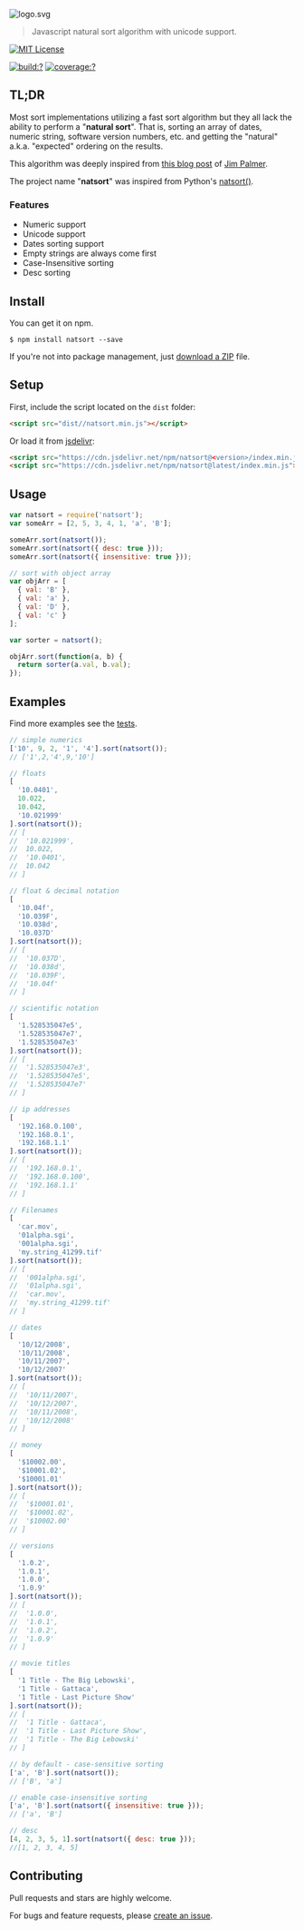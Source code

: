 ![logo.svg](https://cdn.rawgit.com/bubkoo/natsort/e7f59ae/logo.svg)

> Javascript natural sort algorithm with unicode support.

[![MIT License](https://img.shields.io/badge/license-MIT_License-green.svg?style=flat-square)](https://github.com/bubkoo/natsort/blob/master/LICENSE)

[![build:?](https://img.shields.io/travis/bubkoo/natsort/master.svg?style=flat-square)](https://travis-ci.org/bubkoo/natsort)
[![coverage:?](https://img.shields.io/coveralls/bubkoo/natsort/master.svg?style=flat-square)](https://coveralls.io/github/bubkoo/natsort)


## TL;DR

Most sort implementations utilizing a fast sort algorithm but they all lack the ability to perform a "**natural sort**". That is, sorting an array of dates, numeric string, software version numbers, etc. and getting the "natural" a.k.a. "expected" ordering on the results. 

This algorithm was deeply inspired from [this blog post](http://www.overset.com/2008/09/01/javascript-natural-sort-algorithm/) of [Jim Palmer](http://www.linkedin.com/in/jimbob).

The project name "**natsort**" was inspired from Python's [natsort()](https://pypi.python.org/pypi/natsort).

### Features

- Numeric support
- Unicode support
- Dates sorting support
- Empty strings are always come first
- Case-Insensitive sorting
- Desc sorting


## Install

You can get it on npm.

```
$ npm install natsort --save
```

If you're not into package management, just [download a ZIP](https://github.com/bubkoo/natsort/releases) file.

## Setup

First, include the script located on the `dist` folder:

```html
<script src="dist//natsort.min.js"></script>
```

Or load it from [jsdelivr](http://www.jsdelivr.com/projects/natsort):

```html
<script src="https://cdn.jsdelivr.net/npm/natsort@<version>/index.min.js"></script>
<script src="https://cdn.jsdelivr.net/npm/natsort@latest/index.min.js"></script>
```

## Usage

```js
var natsort = require('natsort');
var someArr = [2, 5, 3, 4, 1, 'a', 'B'];

someArr.sort(natsort());
someArr.sort(natsort({ desc: true }));
someArr.sort(natsort({ insensitive: true }));

// sort with object array
var objArr = [
  { val: 'B' },
  { val: 'a' },
  { val: 'D' },
  { val: 'c' }
];

var sorter = natsort();

objArr.sort(function(a, b) {
  return sorter(a.val, b.val);
});
```


## Examples

Find more examples see the [tests](https://github.com/bubkoo/natsort/blob/master/test/spec/). 

```js
// simple numerics
['10', 9, 2, '1', '4'].sort(natsort());
// ['1',2,'4',9,'10']

// floats
[
  '10.0401',
  10.022,
  10.042,
  '10.021999'
].sort(natsort());
// [
//  '10.021999',
//  10.022,
//  '10.0401',
//  10.042
// ]

// float & decimal notation
[
  '10.04f',
  '10.039F',
  '10.038d',
  '10.037D'
].sort(natsort());
// [
//  '10.037D',
//  '10.038d',
//  '10.039F',
//  '10.04f'
// ]

// scientific notation
[
  '1.528535047e5',
  '1.528535047e7',
  '1.528535047e3'
].sort(natsort());
// [
//  '1.528535047e3',
//  '1.528535047e5',
//  '1.528535047e7'
// ]

// ip addresses
[
  '192.168.0.100',
  '192.168.0.1',
  '192.168.1.1'
].sort(natsort());
// [
//  '192.168.0.1',
//  '192.168.0.100',
//  '192.168.1.1'
// ]

// Filenames
[
  'car.mov',
  '01alpha.sgi',
  '001alpha.sgi',
  'my.string_41299.tif'
].sort(natsort());
// [
//  '001alpha.sgi',
//  '01alpha.sgi',
//  'car.mov',
//  'my.string_41299.tif'
// ]

// dates
[
  '10/12/2008',
  '10/11/2008',
  '10/11/2007',
  '10/12/2007'
].sort(natsort());
// [
//  '10/11/2007',
//  '10/12/2007',
//  '10/11/2008',
//  '10/12/2008'
// ]

// money
[
  '$10002.00',
  '$10001.02',
  '$10001.01'
].sort(natsort());
// [
//  '$10001.01',
//  '$10001.02',
//  '$10002.00'
// ]

// versions
[
  '1.0.2',
  '1.0.1',
  '1.0.0',
  '1.0.9'
].sort(natsort());
// [
//  '1.0.0',
//  '1.0.1',
//  '1.0.2',
//  '1.0.9'
// ]

// movie titles
[
  '1 Title - The Big Lebowski',
  '1 Title - Gattaca',
  '1 Title - Last Picture Show'
].sort(natsort());
// [
//  '1 Title - Gattaca',
//  '1 Title - Last Picture Show',
//  '1 Title - The Big Lebowski'
// ]

// by default - case-sensitive sorting
['a', 'B'].sort(natsort());
// ['B', 'a']

// enable case-insensitive sorting
['a', 'B'].sort(natsort({ insensitive: true }));
// ['a', 'B']

// desc
[4, 2, 3, 5, 1].sort(natsort({ desc: true }));
//[1, 2, 3, 4, 5]
```

## Contributing

Pull requests and stars are highly welcome.

For bugs and feature requests, please [create an issue](https://github.com/bubkoo/natsort/issues/new).
